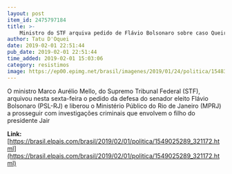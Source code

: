 ```yaml
---
layout: post
item_id: 2475797184
title: >-
    Ministro do STF arquiva pedido de Flávio Bolsonaro sobre caso Queiroz e mantém investigação no Rio
author: Tatu D'Oquei
date: 2019-02-01 22:51:44
pub_date: 2019-02-01 22:51:44
time_added: 2019-02-01 15:03:06
category: resistimos
image: https://ep00.epimg.net/brasil/imagenes/2019/01/24/politica/1548370587_148791_1548371528_rrss_normal.jpg
---
```


O ministro Marco Aurélio Mello, do Supremo Tribunal Federal (STF), arquivou nesta sexta-feira o pedido da defesa do senador eleito Flávio Bolsonaro (PSL-RJ) e liberou o Ministério Público do Rio de Janeiro (MPRJ) a prosseguir com investigações criminais que envolvem o filho do presidente Jair

**Link:** [https://brasil.elpais.com/brasil/2019/02/01/politica/1549025289_321172.html](https://brasil.elpais.com/brasil/2019/02/01/politica/1549025289_321172.html)

